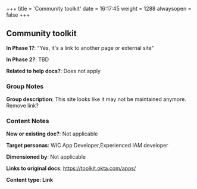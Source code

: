 +++
title = 'Community toolkit'
date = 16:17:45
weight = 1288
alwaysopen = false
+++

## Community toolkit

**In Phase 1?**: "Yes, it's a link to another page or external site"

**In Phase 2?**: TBD

**Related to help docs?**: Does not apply


### Group Notes

**Group description**: This site looks like it may not be maintained anymore. Remove link?

### Content Notes

**New or existing doc?**: Not applicable

**Target personas**: WIC App Developer,Experienced IAM developer

**Dimensioned by**: Not applicable

**Links to original docs**: https://toolkit.okta.com/apps/

**Content type: Link**




